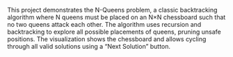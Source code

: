 This project demonstrates the N-Queens problem, a classic backtracking algorithm where N queens must be placed on an N×N chessboard such that no two queens attack each other.
The algorithm uses recursion and backtracking to explore all possible placements of queens, pruning unsafe positions.
The visualization shows the chessboard and allows cycling through all valid solutions using a “Next Solution” button.
